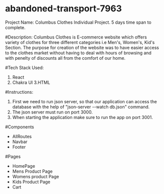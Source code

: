 # abandoned-transport-7963

Project Name: Columbus Clothes
Individual Project.
5 days time span to complete.

#Description:
Columbus Clothes is E-commerce website which offers variety of clothes for three different categories i.e Men's, Women's, Kid's Section. The purpose for creation of the website was to have easier access to the clothes market without having to deal with hours of browsing and with penelty of discounts  all from the comfort of our home.

#Tech Stack Used:
1. React 
2. Chakra UI
3.HTML

#Instructions:
1. First we need to run json server, so that our application can access the database with the help of "json-server --watch db.json" command.
2. The json server must run on port 3000.
3. When starting the application make sure to run the app on port 3001.

#Components
  - AllRoutes
  - Navbar
  - Footer

#Pages
  - HomePage
  - Mens Product Page
  - Womens product Page
  - Kids Product Page
  - Cart 
  
